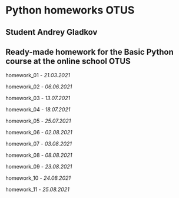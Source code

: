 # Python homeworks OTUS

## Student Andrey Gladkov
## Ready-made homework for the Basic Python course at the online school OTUS

homework_01 - *21.03.2021*

homework_02 - *06.06.2021*

homework_03 - *13.07.2021*

homework_04 - *18.07.2021*

homework_05 - *25.07.2021*

homework_06 - *02.08.2021*

homework_07 - *03.08.2021*

homework_08 - *08.08.2021*

homework_09 - *23.08.2021*

homework_10 - *24.08.2021*

homework_11 - *25.08.2021*